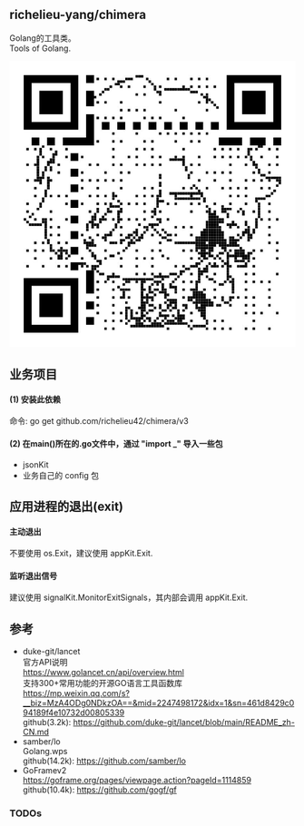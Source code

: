 ## richelieu-yang/chimera

Golang的工具类。  
Tools of Golang.

![qrcode.png](qrcode.png)

## 业务项目

#### (1) 安装此依赖

命令: go get github.com/richelieu42/chimera/v3

#### (2) 在main()所在的.go文件中，通过 "import _" 导入一些包

- jsonKit
- 业务自己的 config 包

## 应用进程的退出(exit)

#### 主动退出

不要使用 os.Exit，建议使用 appKit.Exit.

#### 监听退出信号

建议使用 signalKit.MonitorExitSignals，其内部会调用 appKit.Exit.

## 参考

- duke-git/lancet  
  官方API说明  
  https://www.golancet.cn/api/overview.html  
  支持300+常用功能的开源GO语言工具函数库  
  https://mp.weixin.qq.com/s?__biz=MzA4ODg0NDkzOA==&mid=2247498172&idx=1&sn=461d8429c094189f4e10732d00805339  
  github(3.2k): https://github.com/duke-git/lancet/blob/main/README_zh-CN.md
- samber/lo  
  Golang.wps  
  github(14.2k): https://github.com/samber/lo
- GoFramev2  
  https://goframe.org/pages/viewpage.action?pageId=1114859  
  github(10.4k): https://github.com/gogf/gf

### TODOs





